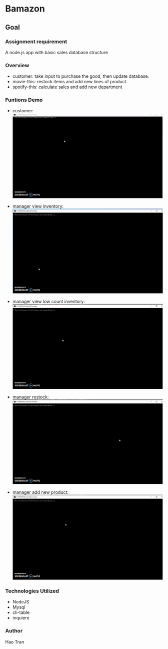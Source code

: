# Bamazon

## Goal 

### Assignment requirement
A node.js app with basic sales database structure

### Overview
- customer: take input to purchase the good, then update database.
- movie-this: restock items and add new lines of product.
- spotify-this: calculate sales and add new department

### Funtions Demo
- customer: 
![](https://raw.githubusercontent.com/donxiya/bamazon/master/screenshot/ezgif.com-video-to-gif0.gif?token=AHQOALKQVH7O6EK5W2H2WW25EF5P6)

- manager view inventory:
![](https://raw.githubusercontent.com/donxiya/bamazon/master/screenshot/ezgif.com-video-to-gif.gif?token=AHQOALM3CFPM3YYO5BY3JN25EF5SM)

- manager view low count inventory:
![](https://raw.githubusercontent.com/donxiya/bamazon/master/screenshot/ezgif.com-video-to-gif%20(1).gif?token=AHQOALP6QHAOCCP3M52VBDC5EF5VO)

- manager restock:
![](https://raw.githubusercontent.com/donxiya/bamazon/master/screenshot/ezgif.com-video-to-gif%20(2).gif?token=AHQOALNJBKLJI3GM37FS6HK5EF55G)

- manager add new product:
![](https://raw.githubusercontent.com/donxiya/bamazon/master/screenshot/ezgif.com-video-to-gif%20(3).gif?token=AHQOALJWQGPJYMRMAAXEH2S5EF6AA)

### Technologies Utilized
- NodeJS
- Mysql
- cli-table
- inquiere

### Author
Hao Tran

